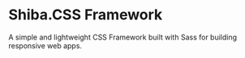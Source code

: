 # Shiba.CSS Framework

A simple and lightweight CSS Framework built with Sass for building responsive web apps.